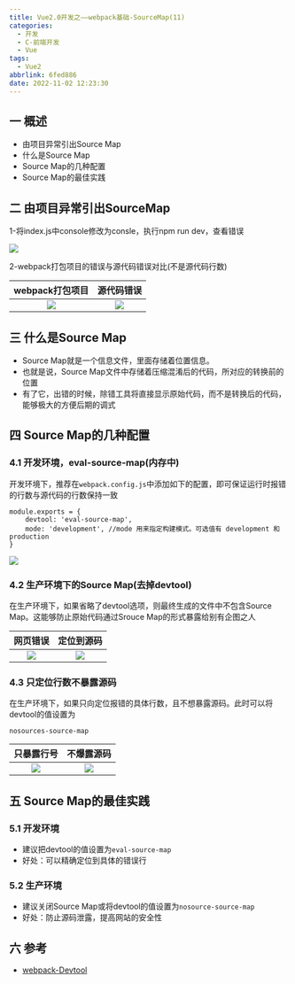 ```yaml
---
title: Vue2.0开发之——webpack基础-SourceMap(11)
categories:
  - 开发
  - C-前端开发
  - Vue
tags:
  - Vue2
abbrlink: 6fed886
date: 2022-11-02 12:23:30
---
```

## 一 概述

* 由项目异常引出Source Map
* 什么是Source Map
* Source Map的几种配置
* Source Map的最佳实践

<!--more-->

## 二 由项目异常引出SourceMap

1-将index.js中console修改为consle，执行npm run dev，查看错误

![][1]

2-webpack打包项目的错误与源代码错误对比(不是源代码行数)

| webpack打包项目 | 源代码错误 |
| :-------------: | :--------: |
|     ![][2]      |   ![][3]   |





## 三 什么是Source Map

* Source Map就是一个信息文件，里面存储着位置信息。
* 也就是说，Source Map文件中存储着压缩混淆后的代码，所对应的转换前的位置
* 有了它，出错的时候，除错工具将直接显示原始代码，而不是转换后的代码，能够极大的方便后期的调式

## 四 Source Map的几种配置

### 4.1 开发环境，eval-source-map(内存中)

开发环境下，推荐在`webpack.config.js`中添加如下的配置，即可保证运行时报错的行数与源代码的行数保持一致

```
module.exports = {
    devtool: 'eval-source-map',
    mode: 'development', //mode 用来指定构建模式。可选值有 development 和 production
}
```

![][4]

### 4.2 生产环境下的Source Map(去掉devtool)

在生产环境下，如果省略了devtool选项，则最终生成的文件中不包含Source Map。这能够防止原始代码通过Srouce Map的形式暴露给别有企图之人

| 网页错误 | 定位到源码 |
| :------: | :--------: |
|  ![][5]  |   ![][6]   |

### 4.3 只定位行数不暴露源码

在生产环境下，如果只向定位报错的具体行数，且不想暴露源码。此时可以将devtool的值设置为

```
nosources-source-map
```

| 只暴露行号 | 不爆露源码 |
| :--------: | :--------: |
|   ![][7]   |   ![][8]   |

## 五 Source Map的最佳实践

### 5.1 开发环境

* 建议把devtool的值设置为`eval-source-map`
* 好处：可以精确定位到具体的错误行

### 5.2 生产环境

* 建议关闭Source Map或将devtool的值设置为`nosource-source-map`
* 好处：防止源码泄露，提高网站的安全性

## 六 参考

* [webpack-Devtool][00]




[00]:https://webpack.js.org/configuration/devtool/
[1]:https://cdn.staticaly.com/gh/PGzxc/CDN/master/blog-vue/vue2-11-console-error-info.png
[2]:https://cdn.staticaly.com/gh/PGzxc/CDN/master/blog-vue/vue2-11-console-error-index-make.png
[3]:https://cdn.staticaly.com/gh/PGzxc/CDN/master/blog-vue/vue2-11-console-error-index-souce.png
[4]:https://cdn.staticaly.com/gh/PGzxc/CDN/master/blog-vue/vue2-11-console-error-eval-source-map.png
[5]:https://cdn.staticaly.com/gh/PGzxc/CDN/master/blog-vue/vue2-11-console-error-product-error.png
[6]:https://cdn.staticaly.com/gh/PGzxc/CDN/master/blog-vue/vue2-11-console-error-product-code.png
[7]:https://cdn.staticaly.com/gh/PGzxc/CDN/master/blog-vue/vue2-11-console-error-nosource-info.png
[8]:https://cdn.staticaly.com/gh/PGzxc/CDN/master/blog-vue/vue2-11-console-error-nosource-code.png